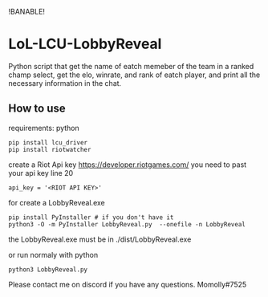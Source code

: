 !BANABLE!

# LoL-LCU-LobbyReveal
Python script that get the name of eatch memeber of the team in a ranked champ select, get the elo, winrate, and rank of eatch player, and print all the necessary information in the chat. 

## How to use
requirements: python
```
pip install lcu_driver
pip install riotwatcher
```
create a Riot Api key
https://developer.riotgames.com/
you need to past your api key line 20
```
api_key = '<RIOT API KEY>'
```

for create a LobbyReveal.exe 
```
pip install PyInstaller # if you don't have it
python3 -O -m PyInstaller LobbyReveal.py  --onefile -n LobbyReveal
``` 
the LobbyReveal.exe must be in ./dist/LobbyReveal.exe

or run normaly with python
```
python3 LobbyReveal.py
```

Please contact me on discord if you have any questions.
Momolly#7525
